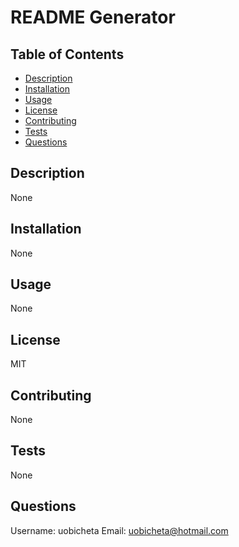 # README Generator
## Table of Contents

- [Description](#Description)
- [Installation](#Installation)
- [Usage](#Usage)
- [License](#License)
- [Contributing](#Contributing)
- [Tests](#Tests)
- [Questions](#Questions)

## Description
None
## Installation
None
## Usage
None
## License
MIT
## Contributing
None 
## Tests
None
## Questions
Username: uobicheta
Email: uobicheta@hotmail.com